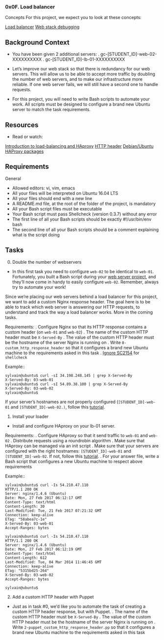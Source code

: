 ### 0x0F. Load balancer

Concepts
For this project, we expect you to look at these concepts:

[Load balancer](https://intranet.alxswe.com/concepts/46)
[Web stack debugging](https://intranet.alxswe.com/concepts/68)

## Background Context
* You have been given 2 additional servers:
	. gc-[STUDENT_ID]-web-02-XXXXXXXXXX
	. gc-[STUDENT_ID]-lb-01-XXXXXXXXXX

* Let’s improve our web stack so that there is redundancy for our web servers. This will allow us to be able to accept more traffic by doubling the number of web servers, and to make our infrastructure more reliable. If one web server fails, we will still have a second one to handle requests.

* For this project, you will need to write Bash scripts to automate your work. All scripts must be designed to configure a brand new Ubuntu server to match the task requirements.

## Resources
 - Read or watch:

[Introduction to load-balancing and HAproxy](https://www.digitalocean.com/community/tutorials/an-introduction-to-haproxy-and-load-balancing-concepts)
[HTTP header](https://www.techopedia.com/definition/27178/http-header)
[Debian/Ubuntu HAProxy packages](https://haproxy.debian.net/)


## Requirements
General
 - Allowed editors: vi, vim, emacs
 - All your files will be interpreted on Ubuntu 16.04 LTS
 - All your files should end with a new line
 - A README.md file, at the root of the folder of the project, is mandatory
 - All your Bash script files must be executable
 - Your Bash script must pass Shellcheck (version 0.3.7) without any error
 - The first line of all your Bash scripts should be exactly #!/usr/bin/env bash
 - The second line of all your Bash scripts should be a comment explaining what is the script doing

## Tasks

0. Double the number of webservers
* In this first task you need to configure `web-02` to be identical to `web-01`. Fortunately, you built a Bash script during your [web server project](https://intranet.alxswe.com/projects/266), and they’ll now come in handy to easily configure `web-02`. Remember, always try to automate your work!

Since we’re placing our web servers behind a load balancer for this project, we want to add a custom Nginx response header. The goal here is to be able to track which web server is answering our HTTP requests, to understand and track the way a load balancer works. More in the coming tasks.

Requirements:
	. Configure Nginx so that its HTTP response contains a custom header (on `web-01` and `web-02`)
		. The name of the custom HTTP header must be `X-Served-By`
		. The value of the custom HTTP header must be the hostname of the server Nginx is running on
	. Write `0-custom_http_response_header` so that it configures a brand new Ubuntu machine to the requirements asked in this task
		. [Ignore SC2154](https://github.com/koalaman/shellcheck/wiki/Ignore) for `shellcheck`

Example::
```
sylvain@ubuntu$ curl -sI 34.198.248.145 | grep X-Served-By
X-Served-By: 03-web-01
sylvain@ubuntu$ curl -sI 54.89.38.100 | grep X-Served-By
X-Served-By: 03-web-02
sylvain@ubuntu$
```
If your server’s hostnames are not properly configured (`[STUDENT_ID]-web-01` and `[STUDENT_ID]-web-02.)`, follow this [tutorial](https://repost.aws/knowledge-center/linux-static-hostname).

1. Install your loader
* Install and configure HAproxy on your lb-01 server.

Requirements:
	. Configure HAproxy so that it send traffic to `web-01` and `web-02`
	. Distribute requests using a roundrobin algorithm
	. Make sure that HAproxy can be managed via an init script
	. Make sure that your servers are configured with the right hostnames: `[STUDENT_ID]-web-01` and `[STUDENT_ID]-web-02`. If not, follow this [tutorial](https://docs.aws.amazon.com/AWSEC2/latest/UserGuide/set-hostname.html).
	. For your answer file, write a Bash script that configures a new Ubuntu machine to respect above requirements

Example::
```
sylvain@ubuntu$ curl -Is 54.210.47.110
HTTP/1.1 200 OK
Server: nginx/1.4.6 (Ubuntu)
Date: Mon, 27 Feb 2017 06:12:17 GMT
Content-Type: text/html
Content-Length: 30
Last-Modified: Tue, 21 Feb 2017 07:21:32 GMT
Connection: keep-alive
ETag: "58abea7c-1e"
X-Served-By: 03-web-01
Accept-Ranges: bytes

sylvain@ubuntu$ curl -Is 54.210.47.110
HTTP/1.1 200 OK
Server: nginx/1.4.6 (Ubuntu)
Date: Mon, 27 Feb 2017 06:12:19 GMT
Content-Type: text/html
Content-Length: 612
Last-Modified: Tue, 04 Mar 2014 11:46:45 GMT
Connection: keep-alive
ETag: "5315bd25-264"
X-Served-By: 03-web-02
Accept-Ranges: bytes

sylvain@ubuntu$
```

2. Add a custom HTTP header with Puppet

* Just as in task #0, we’d like you to automate the task of creating a custom HTTP header response, but with Puppet.
	. The name of the custom HTTP header must be `X-Served-By`
	. The value of the custom HTTP header must be the hostname of the server Nginx is running on
	. Write `2-puppet_custom_http_response_header.pp` so that it configures a brand new Ubuntu machine to the requirements asked in this task
